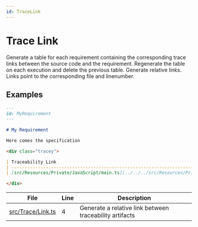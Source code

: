 ```yaml
---
id: TraceLink
---
```


# Trace Link

Generate a table for each requirement containing the corresponding trace links between the source code and the requirement.
Regenerate the table on each execution and delete the previous table.
Generate relative links.
Links point to the corresponding file and linenumber.

## Examples

```md
---
id: MyRequirement
---

# My Requirement

Here comes the specification

<div class="tracey">

| Traceability Link                                                                                |
| ------------------------------------------------------------------------------------------------ |
| [src/Resources/Private/JavaScript/main.ts](../../../src/Resources/Private/JavaScript/main.ts#L1) |

</div>
```

<div class="tracey">

| File                                            | Line | Description                                             |
| ----------------------------------------------- | ---- | ------------------------------------------------------- |
| [src/Trace/Link.ts](../../src/Trace/Link.ts#L4) | 4    | Generate a relative link between traceability artifacts |

</div>
